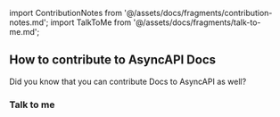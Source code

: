 import ContributionNotes from '@/assets/docs/fragments/contribution-notes.md';
import TalkToMe from '@/assets/docs/fragments/talk-to-me.md';

## How to contribute to AsyncAPI Docs

Did you know that you can contribute Docs to AsyncAPI as well?
<ContributionNotes />

### Talk to me
<TalkToMe />